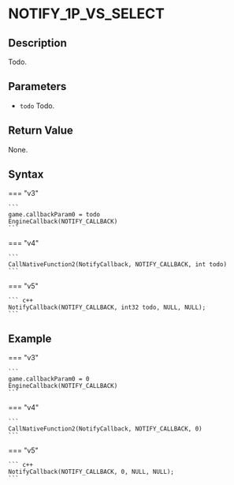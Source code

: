 # NOTIFY_1P_VS_SELECT

## Description
Todo.

## Parameters
- `todo`
Todo.

## Return Value
None.

## Syntax
=== "v3"

    ```
    game.callbackParam0 = todo
    EngineCallback(NOTIFY_CALLBACK)
    ```

=== "v4"

    ```
    CallNativeFunction2(NotifyCallback, NOTIFY_CALLBACK, int todo)
    ```

=== "v5"

    ``` c++
    NotifyCallback(NOTIFY_CALLBACK, int32 todo, NULL, NULL);
    ```

## Example
=== "v3"

    ```
    game.callbackParam0 = 0
    EngineCallback(NOTIFY_CALLBACK)
    ```

=== "v4"

    ```
    CallNativeFunction2(NotifyCallback, NOTIFY_CALLBACK, 0)
    ```

=== "v5"

    ``` c++
    NotifyCallback(NOTIFY_CALLBACK, 0, NULL, NULL);
    ```